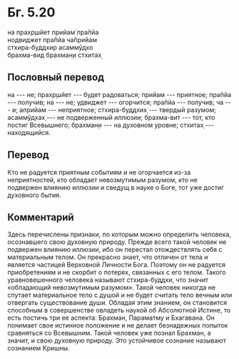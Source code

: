 # Бг. 5.20
на прахр̣шйет прийам̇ пра̄пйа<br/>
нодвиджет пра̄пйа ча̄прийам<br/>
стхира-буддхир асаммӯд̣хо<br/>
брахма-вид брахман̣и стхитах̣
## Пословный перевод

на --- не; прахр̣шйет --- будет радоваться; прийам --- приятное; пра̄пйа
--- получив; на --- не; удвиджет --- огорчится; пра̄пйа --- получив; ча
--- и; априйам --- неприятное; стхира-буддхих̣ --- твердый разумом;
асаммӯд̣хах̣ --- не подверженный иллюзии; брахма-вит --- тот, кто постиг
Всевышнего; брахман̣и --- на духовном уровне; стхитах̣ --- находящийся.

## Перевод

Кто не радуется приятным событиям и не огорчается из-за неприятностей,
кто обладает невозмутимым разумом, кто не подвержен влиянию иллюзии и
сведущ в науке о Боге, тот уже достиг духовного бытия.

## Комментарий

Здесь перечислены признаки, по которым можно определить человека,
осознавшего свою духовную природу. Прежде всего такой человек не
подвержен влиянию иллюзии, ибо он перестал отождествлять себя с
материальным телом. Он прекрасно знает, что отличен от тела и является
частицей Верховной Личности Бога. Поэтому он не радуется приобретениям и
не скорбит о потерях, связанных с его телом. Такого уравновешенного
человека называют стхира-буддхи, что значит «обладающий невозмутимым
разумом». Такой человек никогда не спутает материальное тело с душой и
не будет считать тело вечным или отвергать существование души. Обладая
этим знанием, он становится способным в совершенстве овладеть наукой об
Абсолютной Истине, то есть постичь три ее аспекта: Брахман, Параматму и
Бхагавана. Он понимает свое истинное положение и не делает безнадежных
попыток сравняться со Всевышним. Такой человек уже познал Брахман, а
значит, и свою духовную природу. Это устойчивое сознание называют
сознанием Кришны.
